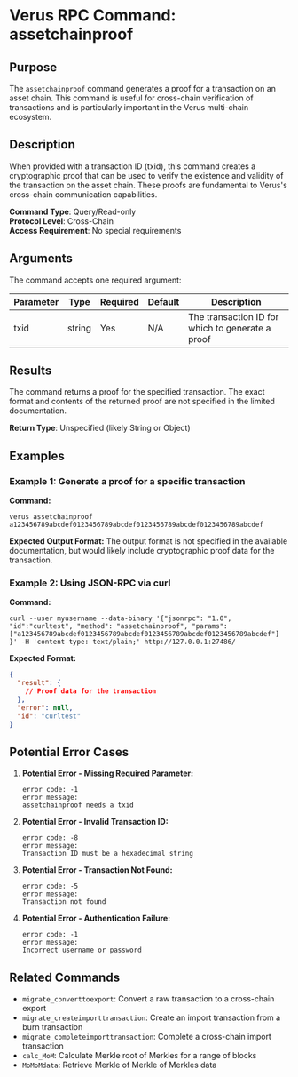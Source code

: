 # Verus RPC Command: assetchainproof

## Purpose
The `assetchainproof` command generates a proof for a transaction on an asset chain. This command is useful for cross-chain verification of transactions and is particularly important in the Verus multi-chain ecosystem.

## Description
When provided with a transaction ID (txid), this command creates a cryptographic proof that can be used to verify the existence and validity of the transaction on the asset chain. These proofs are fundamental to Verus's cross-chain communication capabilities.

**Command Type**: Query/Read-only  
**Protocol Level**: Cross-Chain  
**Access Requirement**: No special requirements

## Arguments
The command accepts one required argument:

| Parameter | Type | Required | Default | Description |
|-----------|------|----------|---------|-------------|
| txid | string | Yes | N/A | The transaction ID for which to generate a proof |

## Results
The command returns a proof for the specified transaction. The exact format and contents of the returned proof are not specified in the limited documentation.

**Return Type**: Unspecified (likely String or Object)

## Examples

### Example 1: Generate a proof for a specific transaction

**Command:**
```
verus assetchainproof a123456789abcdef0123456789abcdef0123456789abcdef0123456789abcdef
```

**Expected Output Format:**
The output format is not specified in the available documentation, but would likely include cryptographic proof data for the transaction.

### Example 2: Using JSON-RPC via curl

**Command:**
```
curl --user myusername --data-binary '{"jsonrpc": "1.0", "id":"curltest", "method": "assetchainproof", "params": ["a123456789abcdef0123456789abcdef0123456789abcdef0123456789abcdef"] }' -H 'content-type: text/plain;' http://127.0.0.1:27486/
```

**Expected Format:**
```json
{
  "result": {
    // Proof data for the transaction
  },
  "error": null,
  "id": "curltest"
}
```

## Potential Error Cases

1. **Potential Error - Missing Required Parameter:**
   ```
   error code: -1
   error message:
   assetchainproof needs a txid
   ```

2. **Potential Error - Invalid Transaction ID:**
   ```
   error code: -8
   error message:
   Transaction ID must be a hexadecimal string
   ```

3. **Potential Error - Transaction Not Found:**
   ```
   error code: -5
   error message:
   Transaction not found
   ```

4. **Potential Error - Authentication Failure:**
   ```
   error code: -1
   error message:
   Incorrect username or password
   ```

## Related Commands
- `migrate_converttoexport`: Convert a raw transaction to a cross-chain export
- `migrate_createimporttransaction`: Create an import transaction from a burn transaction
- `migrate_completeimporttransaction`: Complete a cross-chain import transaction
- `calc_MoM`: Calculate Merkle root of Merkles for a range of blocks
- `MoMoMdata`: Retrieve Merkle of Merkle of Merkles data

